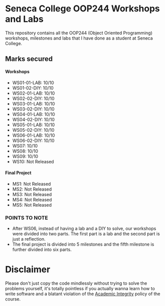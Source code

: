 # Seneca College OOP244 Workshops and Labs
This repository contains all the OOP244 (Object Oriented Programming) workshops, milestones and labs that I have done as a student at Seneca College.

## Marks secured

#### Workshops
- WS01-01-LAB: 10/10
- WS01-02-DIY: 10/10
- WS02-01-LAB: 10/10
- WS02-02-DIY: 10/10
- WS03-01-LAB: 10/10
- WS03-02-DIY: 10/10
- WS04-01-LAB: 10/10
- WS04-02-DIY: 10/10
- WS05-01-LAB: 10/10
- WS05-02-DIY: 10/10
- WS06-01-LAB: 10/10
- WS06-02-DIY: 10/10
- WS07: 10/10
- WS08: 10/10
- WS09: 10/10
- WS10: Not Released

#### Final Project
- MS1: Not Released
- MS2: Not Released
- MS3: Not Released
- MS4: Not Released
- MS5: Not Released

### POINTS TO NOTE
- After WS06, instead of having a lab and a DIY to solve, our workshops were divided into two parts. The first part is a lab and the second part is just a reflection.
- The final project is divided into 5 milestones and the fifth milestone is further divided into six parts.

# Disclaimer
Please don't just copy the code mindlessly without trying to solve the problems yourself, it's totally pointless if you actually wanna learn how to write software and a blatant violation of the [Academic Integrity](https://www.senecacollege.ca/about/policies/academic-integrity-policy.html) policy of the course.
